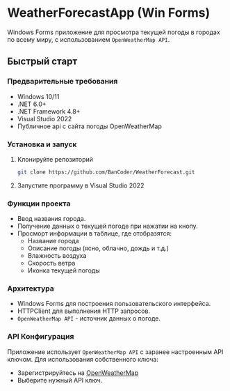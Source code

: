 # WeatherForecastApp (Win Forms)

Windows Forms приложение для просмотра текущей погоды в городах по всему миру, с использованием `OpenWeatherMap API`.

## Быстрый старт 

### Предварительные требования
- Windows 10/11
- .NET 6.0+
- .NET Framework 4.8+
- Visual Studio 2022
- Публичное api с сайта погоды OpenWeatherMap

### Установка и запуск 
1. Клонируйте репозиторий
   ```bash
   git clone https://github.com/BanCoder/WeatherForecast.git
   ```
2. Запустите программу в Visual Studio 2022
   
### Функции проекта 
- Ввод названия города.
- Получение данных о текущей погоде при нажатии на кнопу. 
- Просморт информации в таблице, где отобразятся: 
    - Название города
    - Описание погоды (ясно, облачно, дождь и т.д.)
    - Влажность воздуха
    - Скорость ветра
    - Иконка текущей погоды

### Архитектура 
- Windows Forms для построения пользовательского интерфейса.
- HTTPClient для выполнения HTTP запросов.
- `OpenWeatherMap API` - источник данных о погоде.

### API Конфигурация
Приложение использует `OpenWeatherMap API` с заранее настроенным API ключом. 
Для использования собственного ключа:
- Зарегистрируйтесь на [OpenWeatherMap](https://openweathermap.org/current)
- Выберите нужный API ключ. 

